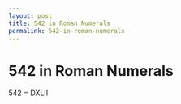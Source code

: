 ```yaml
---
layout: post
title: 542 in Roman Numerals
permalink: 542-in-roman-numerals
---
```


# 542 in Roman Numerals

542 = DXLII
